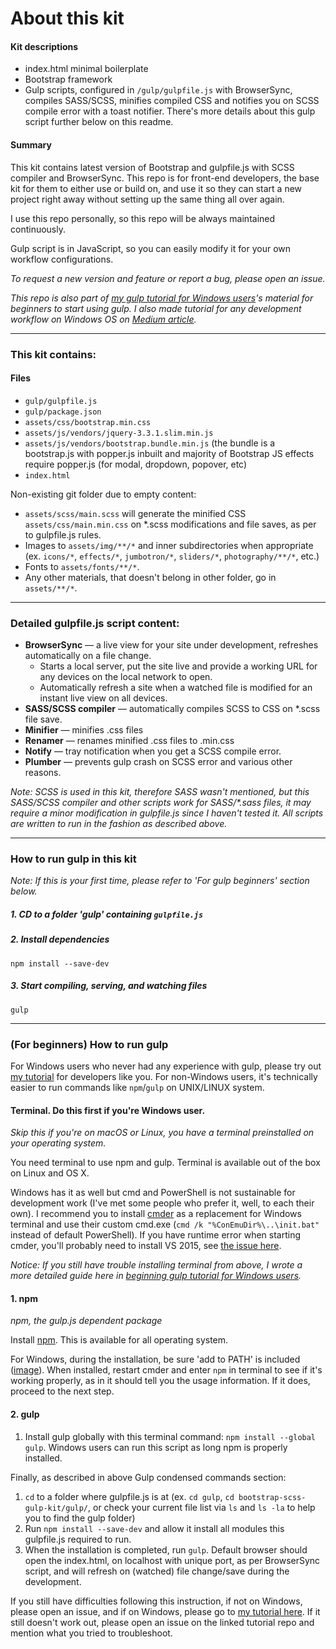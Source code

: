 # About this kit
#### Kit descriptions
* index.html minimal boilerplate
* Bootstrap framework
* Gulp scripts, configured in `/gulp/gulpfile.js` with BrowserSync, compiles SASS/SCSS, minifies compiled CSS and notifies you on SCSS compile error with a toast notifier. There's more details about this gulp script further below on this readme.

#### Summary
This kit contains latest version of Bootstrap and gulpfile.js with SCSS compiler and BrowserSync. This repo is for front-end developers, the base kit for them to either use or build on, and use it so they can start a new project right away without setting up the same thing all over again.

I use this repo personally, so this repo will be always maintained continuously. 

Gulp script is in JavaScript, so you can easily modify it for your own workflow configurations.

_To request a new version and feature or report a bug, please open an issue._

_This repo is also part of [my gulp tutorial for Windows users](https://github.com/dmxt/beginner-gulp-tutorial-on-windows)'s material for beginners to start using gulp. I also made tutorial for any development workflow on Windows OS on [Medium article](https://uxdesign.cc/designers-workflow-on-windows-57393856ae59)._

---

### This kit contains:

#### Files
* `gulp/gulpfile.js`
* `gulp/package.json`
* `assets/css/bootstrap.min.css`
* `assets/js/vendors/jquery-3.3.1.slim.min.js`
* `assets/js/vendors/bootstrap.bundle.min.js` (the bundle is a bootstrap.js with popper.js inbuilt and majority of Bootstrap JS effects require popper.js (for modal, dropdown, popover, etc)
* `index.html`

Non-existing git folder due to empty content:
* `assets/scss/main.scss` will generate the minified CSS `assets/css/main.min.css` on \*.scss modifications and file saves, as per to gulpfile.js rules.
* Images to `assets/img/**/*` and inner subdirectories when appropriate (ex. `icons/*`, `effects/*`, `jumbotron/*`, `sliders/*`, `photography/**/*`, etc.)
* Fonts to `assets/fonts/**/*`.
* Any other materials, that doesn't belong in other folder, go in `assets/**/*`.

---

### Detailed gulpfile.js script content:
* **BrowserSync** — a live view for your site under development, refreshes automatically on a file change.
  * Starts a local server, put the site live and provide a working URL for any devices on the local network to open.
  * Automatically refresh a site when a watched file is modified for an instant live view on all devices.
* **SASS/SCSS compiler** — automatically compiles SCSS to CSS on \*.scss file save.
* **Minifier** — minifies .css files
* **Renamer** — renames minified .css files to .min.css
* **Notify** — tray notification when you get a SCSS compile error.
* **Plumber** — prevents gulp crash on SCSS error and various other reasons.

_Note: SCSS is used in this kit, therefore SASS wasn't mentioned, but this SASS/SCSS compiler and other scripts work for SASS/*.sass files, it may require a minor modification in gulpfile.js since I haven't tested it. All scripts are written to run in the fashion as described above._

---

### How to run gulp in this kit
_Note: If this is your first time, please refer to 'For gulp beginners' section below._

##### 1. CD to a folder 'gulp' containing `gulpfile.js`
##### 2. Install dependencies
```
npm install --save-dev
```

##### 3. Start compiling, serving, and watching files
```
gulp
```

---

### (For beginners) How to run gulp
For Windows users who never had any experience with gulp, please try out [my tutorial](https://github.com/dmxt/beginner-gulp-tutorial-on-windows) for developers like you. For non-Windows users, it's technically easier to run commands like `npm`/`gulp` on UNIX/LINUX system.

#### **Terminal. Do this first if you're Windows user.**
_Skip this if you're on macOS or Linux, you have a terminal preinstalled on your operating system._

You need terminal to use npm and gulp. Terminal is available out of the box on Linux and OS X.

Windows has it as well but cmd and PowerShell is not sustainable for development work (I've met some people who prefer it, well, to each their own). I recommend you to install [cmder](http://cmder.net/) as a replacement for Windows terminal and use their custom cmd.exe (`cmd /k "%ConEmuDir%\..\init.bat"` instead of default PowerShell). If you have runtime error when starting cmder, you'll probably need to install VS 2015, see [the issue here](https://github.com/cmderdev/cmder/issues/501).

*Notice: If you still have trouble installing terminal from above, I wrote a more detailed guide here in [beginning gulp tutorial for Windows users](https://github.com/dmxt/beginner-gulp-tutorial-on-windows#step-1---terminal-windows).*

#### **1. npm**
_npm, the gulp.js dependent package_

Install [npm](https://nodejs.org/en/download/). This is available for all operating system.

For Windows, during the installation, be sure 'add to PATH' is included ([image](http://i.imgur.com/lHiNR7p.png)). When installed, restart cmder and enter `npm` in terminal to see if it's working properly, as in it should tell you the usage information. If it does, proceed to the next step.

#### **2. gulp**
1. Install gulp globally with this terminal command: `npm install --global gulp`. Windows users can run this script as long npm is properly installed.

Finally, as described in above Gulp condensed commands section:

1. `cd` to a folder where gulpfile.js is at (ex. `cd gulp`, `cd bootstrap-scss-gulp-kit/gulp/`, or check your current file list via `ls` and `ls -la` to help you to find the gulp folder)
2. Run `npm install --save-dev` and allow it install all modules this gulpfile.js required to run.
3. When the installation is completed, run `gulp`. Default browser should open the index.html, on localhost with unique port, as per BrowserSync script, and will refresh on (watched) file change/save during the development.

If you still have difficulties following this instruction, if not on Windows, please open an issue, and if on Windows, please go to [my tutorial here](https://github.com/dmxt/beginner-gulp-tutorial-on-windows#step-1---terminal-windows). If it still doesn't work out, please open an issue on the linked tutorial repo and mention what you tried to troubleshoot.
